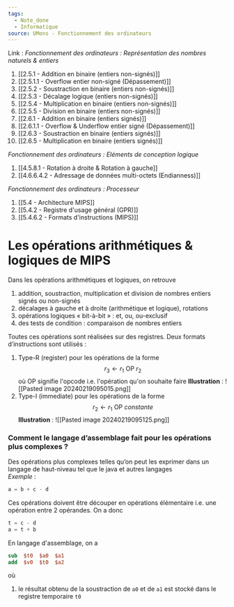 ```yaml
---
tags:
  - Note_done
  - Informatique
source: UMons - Fonctionnement des ordinateurs
---
```


Link :
_Fonctionnement des ordinateurs : Représentation des nombres naturels & entiers_
1. [[2.5.1 - Addition en binaire (entiers non-signés)]]
2. [[2.5.1.1 - Overflow entier non-signé (Dépassement)]]
3. [[2.5.2 - Soustraction en binaire (entiers non-signés)]]
4. [[2.5.3 - Décalage logique (entiers non-signés)]]
5. [[2.5.4 - Multiplication en binaire (entiers non-signés)]]
6. [[2.5.5 - Division en binaire (entiers non-signés)]]
7. [[2.6.1 - Addition en binaire (entiers signés)]]
8. [[2.6.1.1 - Overflow & Underflow entier signé (Dépassement)]]
9. [[2.6.3 - Soustraction en binaire (entiers signés)]]
10. [[2.6.5 - Multiplication en binaire (entiers signés)]]

_Fonctionnement des ordinateurs : Eléments de conception logique_
1. [[4.5.8.1 - Rotation à droite & Rotation à gauche]]
2. [[4.6.6.4.2 - Adressage de données multi-octets (Endianness)]]

_Fonctionnement des ordinateurs : Processeur_
1. [[5.4 - Architecture MIPS]]
2. [[5.4.2 - Registre d'usage général (GPR)]]
3. [[5.4.6.2 - Formats d'instructions (MIPS)]]

# Les opérations arithmétiques & logiques de MIPS
Dans les opérations arithmétiques et logiques, on retrouve 
1. addition, soustraction, multiplication et division de nombres entiers signés ou non-signés 
2. décalages à gauche et à droite (arithmétique et logique), rotations 
3. opérations logiques « bit-à-bit » : et, ou, ou-exclusif 
4. des tests de condition : comparaison de nombres entiers

Toutes ces opérations sont réalisées sur des registres. 
Deux formats d’instructions sont utilisés :
1. Type-R (register) pour les opérations de la forme $$r_3 ← r_1 \text{ OP } r_2$$ où $\text{OP}$ signifie l'opcode i.e. l'opération qu'on souhaite faire 
**Illustration** : ![[Pasted image 20240219095015.png]]
2. Type-I (immediate) pour les opérations de la forme $$r_2 ← r_1 \text{ OP } constante$$ **Illustration** : ![[Pasted image 20240219095125.png]] 

### Comment le langage d’assemblage fait pour les opérations plus complexes ?
Des opérations plus complexes telles qu’on peut les exprimer dans un langage de haut-niveau tel que le java et autres langages
\
_Exemple_ :
```java
a = b + c - d
```
Ces opérations doivent être découper en opérations élémentaire i.e. une opération entre 2 opérandes. On a donc
```java
t = c - d
a = t + b
```
En langage d'assemblage, on a 
```mips
sub  $t0  $a0  $a1
add  $v0  $t0  $a2
```
où 
1. le résultat obtenu de la soustraction de `a0` et de `a1` est stocké dans le registre temporaire `t0` 